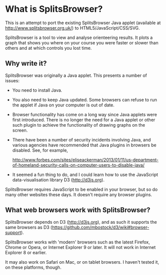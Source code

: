 What is SplitsBrowser?
======================

This is an attempt to port the existing SplitsBrowser Java applet (available at
http://www.splitsbrowser.org.uk/) to HTML5/JavaScript/CSS/SVG.

SplitsBrowser is a tool to view and analyse orienteering results.  It plots a
graph that shows you where on your course you were faster or slower than others
and at which controls you lost time.

Why write it?
-------------

SplitsBrowser was originally a Java applet.  This presents a number of issues:

* You need to install Java.
  
* You also need to keep Java updated.  Some browsers can refuse to run the
  applet if Java on your computer is out of date.
  
* Browser functionality has come on a long way since Java applets were first
  introduced.  There is no longer the need for a Java applet or other such
  plugin to achieve the functionality of drawing graphs on the screen.

* There have been a number of security incidents involving Java, and various
  agencies have recommended that Java plugins in browsers be disabled.  See,
  for example,
  
  http://www.forbes.com/sites/eliseackerman/2013/01/11/us-department-of-homeland-security-calls-on-computer-users-to-disable-java/

* It seemed a fun thing to do, and I could learn how to use the JavaScript
  data-visualisation library D3 (http://d3js.org).

SplitsBrowser requires JavaScript to be enabled in your browser, but so do many
other websites these days.  It doesn't require any browser plugins.
  
  
What web browsers work with SplitsBrowser?
------------------------------------------

SplitsBrowser depends on D3 (http://d3js.org), and as such it supports the same
browsers as D3 (https://github.com/mbostock/d3/wiki#browser-support).

SplitsBrowser works with 'modern' browsers such as the latest Firefox, Chrome
or Opera, or Internet Explorer 9 or later.  It will not work in Internet
Explorer 8 or earlier.

It may also work on Safari on Mac, or on tablet browsers.  I haven't tested it,
on these platforms, though.
